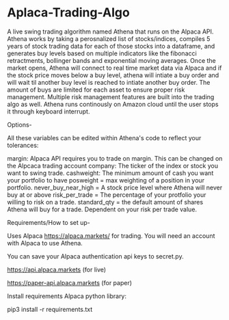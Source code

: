 # Aplaca-Trading-Algo
A live swing trading algorithm named Athena that runs on the Alpaca API. Athena works by taking a perosnalized list of stocks/indices, compiles 5 years of stock trading data for each of those stocks into a dataframe, and generates buy levels based on multiple indicators like the fibonacci retractments, bollinger bands and exponential moving averages. Once the market opens, Athena will connect to real time market data via Alpaca and if the stock price moves below a buy level, athena will intiate a buy order and will wait til another buy level is reached to intiate another buy order. The amount of buys are limited for each asset to ensure proper risk management. Multiple risk management features are built into the trading algo as well. Athena runs continously on Amazon cloud until the user stops it through keyboard interrupt. 


Options-

All these variables can be edited within Athena's code to reflect your tolerances: 

margin: Alpaca API requires you to trade on margin. This can be changed on the Alpcaca trading account 
company: The ticker of the index or stock you want to swing trade.
cashweight: The minimum amount of cash you want your portfolio to have
posweight = max weighting of a position in your portfolio.
never_buy_near_high = A stock price level where Athena will never buy at or above 
risk_per_trade = The percentage of your protfolio your willing to risk on a trade. 
standard_qty = the default amount of shares Athena will buy for a trade. Dependent on your risk per trade value.
    


Requirements/How to set up-

Uses Alpaca https://alpaca.markets/ for trading. You will need an account with Alpaca to use Athena.

You can save your Alpaca authentication api keys to secret.py.

https://api.alpaca.markets (for live)

https://paper-api.alpaca.markets (for paper)

Install requirements Alpaca python library:

pip3 install -r requirements.txt
